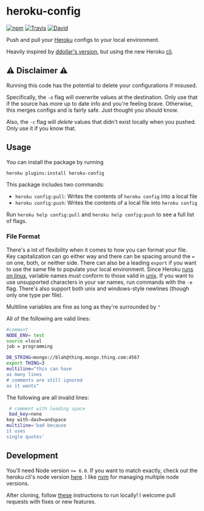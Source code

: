 # heroku-config

[![npm](https://img.shields.io/npm/v/heroku-config.svg?maxAge=259200)](https://www.npmjs.com/package/heroku-config) [![Travis](https://img.shields.io/travis/xavdid/heroku-config.svg?maxAge=259200)](https://travis-ci.org/xavdid/heroku-config) [![David](https://img.shields.io/david/xavdid/heroku-config.svg?maxAge=259200)](https://david-dm.org/xavdid/heroku-config)


Push and pull your [Heroku](https://www.heroku.com) configs to your local environment.

Heavily inspired by [ddollar's version](https://github.com/ddollar/heroku-config), but using the new Heroku [cli](https://github.com/heroku/cli).

## :warning: Disclaimer :warning:

Running this code has the potential to delete your configurations if misused.

Specifically, the `-o` flag will overwrite values at the destination. Only use that if the source has more up to date info and you're feeling brave. Otherwise, this merges configs and is fairly safe. Just thought you should know.

Also, the `-c` flag will _delete_ values that didn't exist locally when you pushed. Only use it if you know that.

## Usage

You can install the package by running

```shell
heroku plugins:install heroku-config

```

This package includes two commands:

* `heroku config:pull`: Writes the contents of `heroku config` into a local file
* `heroku config:push`: Writes the contents of a local file into `heroku config`

Run `heroku help config:pull` and `heroku help config:push` to see a full list of flags.

### File Format

There's a lot of flexibility when it comes to how you can format your file. Key capitalization can go either way and there can be spacing around the `=` on one, both, or neither side. There can also be a leading `export` if you want to use the same file to populate your local environment. Since Heroku [runs on linux](https://devcenter.heroku.com/articles/stack#cedar), variable names must conform to those valid in [unix](https://stackoverflow.com/questions/2821043/allowed-characters-in-linux-environment-variable-names/2821183#2821183). If you want to use unsupported characters in your var names, run commands with the `-e` flag. There's also support both unix and windows-style newlines (though only one type per file).

Multiline variables are fine as long as they're surrounded by `"`

All of the following are valid lines:

```bash
#comment
NODE_ENV= test
source =local
job = programming

DB_STRING=mongo://blah@thing.mongo.thing.com:4567
export THING=3
multiline="this can have
as many lines
# comments are still ignored
as it wants"
```

The following are all invalid lines:

```bash
 # comment with leading space
 bad_key=nono
key with-dash=andspace
multiline='bad because
it uses
single quotes'
```

## Development

You'll need Node version `>= 6.0`. If you want to match exactly, check out the heroku cli's node version [here](https://github.com/heroku/cli/blob/master/Makefile#4). I like [nvm](https://github.com/creationix/nvm) for managing multiple node versions.

After cloning, follow [these](https://devcenter.heroku.com/articles/developing-cli-plug-ins#installing-the-plugin) instructions to run locally! I welcome pull requests with fixes or new features.
